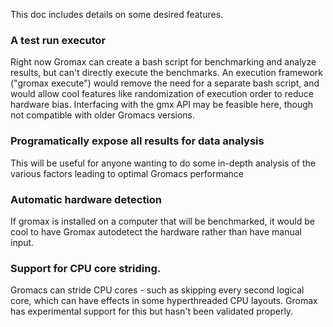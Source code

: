 This doc includes details on some desired features.

### A test run executor
Right now Gromax can create a bash script for benchmarking and analyze results, but can't directly execute the
benchmarks. An execution framework ("gromax execute") would remove the need for a separate bash script, and would
allow cool features like randomization of execution order to reduce hardware bias. Interfacing with the gmx API may
be feasible here, though not compatible with older Gromacs versions.

### Programatically expose all results for data analysis
This will be useful for anyone wanting to do some in-depth analysis of the various factors leading to optimal Gromacs
performance

### Automatic hardware detection
If gromax is installed on a computer that will be benchmarked, it would be cool to have Gromax autodetect the
hardware rather than have manual input.

### Support for CPU core striding. 
Gromacs can stride CPU cores - such as skipping every second logical core, which can have effects in some hyperthreaded
CPU layouts. Gromax has experimental support for this but hasn't been validated properly. 
